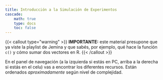 ```yaml
---
title: Introducción a la Simulación de Experimentos
cascade:
    math: true
    type: docs
    toc: false
---
```


{{< callout type="warning" >}}
  **IMPORTANTE:** este material presupone que ya viste la playlist de Jemina y que sabés, por ejemplo, qué hace la función `c()` y cómo sumar dos vectores en R.
{{< /callout >}}

En el panel de navegación (a la izquierda si estás en PC, arriba a la derecha si estás en el celu) vas a encontrar los diferentes recursos. Están ordenados _aproximadamente_ según nivel de complejidad.